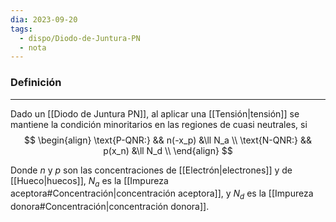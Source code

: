 ```yaml
---
dia: 2023-09-20
tags:
  - dispo/Diodo-de-Juntura-PN
  - nota
---
```

### Definición
---
Dado un [[Diodo de Juntura PN]], al aplicar una [[Tensión|tensión]] se mantiene la condición minoritarios en las regiones de cuasi neutrales, si 
$$ \begin{align} 
	\text{P-QNR:} && n(-x_p) &\ll N_a \\
	\text{N-QNR:} && p(x_n) &\ll N_d \\
\end{align} $$

Donde $n$ y $p$ son las concentraciones de [[Electrón|electrones]] y de [[Hueco|huecos]], $N_a$ es la [[Impureza aceptora#Concentración|concentración aceptora]], y $N_d$ es la [[Impureza donora#Concentración|concentración donora]].